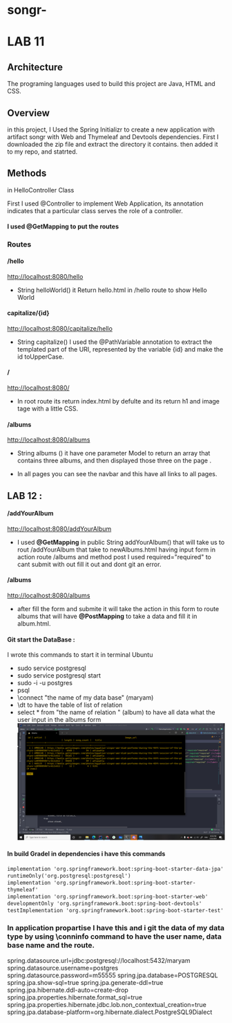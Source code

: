 # songr-

# LAB 11
## Architecture
The programing languages used to build this project are Java, HTML and CSS.

## Overview

 in this project, I Used the Spring Initializr to create a new application with artifact songr with Web and Thymeleaf and Devtools dependencies. 
 First  I downloaded the zip file and extract the directory it contains. then added it to my repo, and statrted.

## Methods

in HelloController Class 

First I used @Controller  to implement Web Application, its annotation indicates that a particular class serves the role of a controller.

#### I used @GetMapping to put the routes 

### Routes 

#### /hello 
[http://localhost:8080/hello](http://localhost:8080/hello)

 - String helloWorld() it Return hello.html  in /hello route to show Hello World 

#### capitalize/{id}
[http://localhost:8080/capitalize/hello](http://localhost:8080/capitalize/hello)

 -  String capitalize() I used the @PathVariable annotation to extract the templated part of the URI, represented by the variable {id} and make the id toUpperCase.
 

 #### /
[http://localhost:8080/](http://localhost:8080/)
 -  In root route its return index.html by defulte and its return h1 and image tage with a little CSS.

#### /albums 
[http://localhost:8080/albums](http://localhost:8080/albums)

 - String albums () it have one parameter Model to return an array that contains three albums, and then displayed  those three on the page .

 - In all pages you can see the navbar and this have all links to all pages.


## LAB 12 :

#### /addYourAlbum 
[http://localhost:8080/addYourAlbum](http://localhost:8080/addYourAlbum)

- I used **@GetMapping** in  public String addYourAlbum()  that will take us to rout /addYourAlbum that take to newAlbums.html having input form in action route /albums and method post 
I used required="required" to cant submit with out fill it out and dont git an error.

#### /albums 
[http://localhost:8080/albums](http://localhost:8080/albums)

- after fill the form and submite it will take the action in this form to route albums that will have **@PostMapping** to take a data and fill it in album.html.

#### Git start the DataBase :
I wrote this commands to start it in terminal Ubuntu
- sudo service postgresql
- sudo service postgresql start
- sudo -i -u postgres
- psql
- \connect "the name of my data base" (maryam)
- \dt to have the table of list of relation 
- select * from "the name of relation " (album) to have all data what the user input in the albums form 
![image](/img/2021-07-22.png)

#### In build Gradel in dependencies i have this commands 
	implementation 'org.springframework.boot:spring-boot-starter-data-jpa'
	runtimeOnly('org.postgresql:postgresql')
	implementation 'org.springframework.boot:spring-boot-starter-thymeleaf'
	implementation 'org.springframework.boot:spring-boot-starter-web'
	developmentOnly 'org.springframework.boot:spring-boot-devtools'
	testImplementation 'org.springframework.boot:spring-boot-starter-test'

### In application propartise I have this and i git the data of my data type by using **\conninfo** command to have the user name, data base name and the route.

spring.datasource.url=jdbc:postgresql://localhost:5432/maryam
spring.datasource.username=postgres
spring.datasource.password=m55555
spring.jpa.database=POSTGRESQL
spring.jpa.show-sql=true
spring.jpa.generate-ddl=true
spring.jpa.hibernate.ddl-auto=create-drop
spring.jpa.properties.hibernate.format_sql=true
spring.jpa.properties.hibernate.jdbc.lob.non_contextual_creation=true
spring.jpa.database-platform=org.hibernate.dialect.PostgreSQL9Dialect

